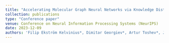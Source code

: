 ```yaml
---
title: "Accelerating Molecular Graph Neural Networks via Knowledge Distillation"
collection: publications
type: "Conference paper"
venue: Conference on Neural Information Processing Systems (NeurIPS)
date: 2023-12-09
authors: 'Filip Ekström Kelvinius*, Dimitar Georgiev*, Artur Toshev*, Johannes Gasteiger'
---
```

